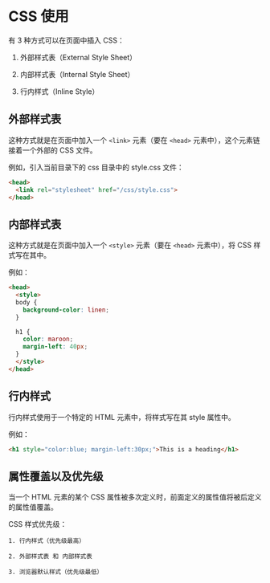 # CSS 使用

有 3 种方式可以在页面中插入 CSS：

1. 外部样式表（External Style Sheet）

2. 内部样式表（Internal Style Sheet）

3. 行内样式（Inline Style）

## 外部样式表

这种方式就是在页面中加入一个 `<link>` 元素（要在 `<head>` 元素中），这个元素链接着一个外部的 CSS 文件。

例如，引入当前目录下的 css 目录中的 style.css 文件：
```html
<head>
  <link rel="stylesheet" href="/css/style.css">
</head>
```

## 内部样式表

这种方式就是在页面中加入一个 `<style>` 元素（要在 `<head>` 元素中），将 CSS 样式写在其中。

例如：
```html
<head>
  <style>
  body {
    background-color: linen;
  }

  h1 {
    color: maroon;
    margin-left: 40px;
  }
  </style>
</head>
```

## 行内样式

行内样式使用于一个特定的 HTML 元素中，将样式写在其 style 属性中。

例如：
```html
<h1 style="color:blue; margin-left:30px;">This is a heading</h1>
```

## 属性覆盖以及优先级

当一个 HTML 元素的某个 CSS 属性被多次定义时，前面定义的属性值将被后定义的属性值覆盖。

CSS 样式优先级：

    1. 行内样式（优先级最高）

    2. 外部样式表 和 内部样式表

    3. 浏览器默认样式（优先级最低）